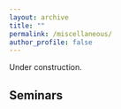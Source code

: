 ```yaml
---
layout: archive
title: ""
permalink: /miscellaneous/
author_profile: false
---
```


Under construction.

## Seminars
